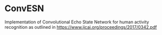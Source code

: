 # ConvESN
Implementation of Convolutional Echo State Network for human activity recognition as outlined in https://www.ijcai.org/proceedings/2017/0342.pdf
